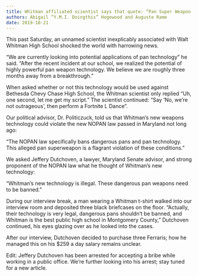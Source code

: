 ```yaml
---
title: Whitman affiliated scientist says that quote: “Pan Super Weapon is almost ready for deployment”
authors: Abigail “Y.M.I. Doingthis” Hogewood and Auguste Rame
date: 2019-10-21
---
```


This past Saturday, an unnamed scientist inexplicably associated with Walt Whitman High School shocked the world with harrowing news. 

“We are currently looking into potential applications of pan technology” he said. “After the recent incident at our school, we realized the potential of highly powerful pan weapon technology. We believe we are roughly three months away from a breakthrough.”

When asked whether or not this technology would be used against Bethesda Chevy Chase High School, the Whitman scientist only replied “Uh, one second, let me get my script.” The scientist continued: “Say ‘No, we’re not outrageous’, then perform a Fortnite L Dance”.

Our political advisor, Dr. Politiczuck, told us that Whitman’s new weapons technology could violate the new NOPAN law passed in Maryland not long ago:

“The NOPAN law specifically bans dangerous pans and pan technology. This alleged pan superweapon is a flagrant violation of these conditions.”

We asked Jeffery Dutchoven, a lawyer, Maryland Senate advisor, and strong proponent of the NOPAN law what he thought of Whitman’s new technology:

“Whitman’s new technology is illegal. These dangerous pan weapons need to be banned.” 

During our interview break, a man wearing a Whitman t-shirt walked into our interview room and deposited three black briefcases on the floor. “Actually, their technology is very legal, dangerous pans shouldn’t be banned, and Whitman is the best public high school in Montgomery County,” Dutchoven continued, his eyes glazing over as he looked into the cases.

After our interview, Dutchoven decided to purchase three Ferraris; how he managed this on his $259 a day salary remains unclear.

Edit: Jeffery Dutchoven has been arrested for accepting a bribe while working in a public office. We’re further looking into his arrest; stay tuned for a new article.
